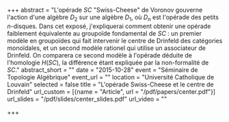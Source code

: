 +++
abstract = "L'opérade $SC$ \"Swiss-Cheese\" de Voronov gouverne l'action d'une algèbre $D_2$ sur une algèbre $D_1$, où $D_n$ est l'opérade des petits $n$-disques. Dans cet exposé, j'expliquerai comment obtenir une opérade faiblement équivalente au groupoïde fondamental de $SC$ : un premier modèle en groupoïdes qui fait intervenir le centre de Drinfeld des catégories monoïdales, et un second modèle rationel qui utilise un associateur de Drinfeld. On comparera ce second modèle à l'opérade déduite de l'homologie $H(SC)$, la différence étant expliquée par la non-formalité de $SC$."
abstract_short = ""
date = "2015-10-28"
event = "Séminaire de Topologie Algébrique"
event_url = ""
location = "Université Catholique de Louvain"
selected = false
title = "L'opérade Swiss-Cheese et le centre de Drinfeld"
url_custom = [{name = "Article", url = "/pdf/papers/center.pdf"}]
url_slides = "/pdf/slides/center_slides.pdf"
url_video = ""

+++
